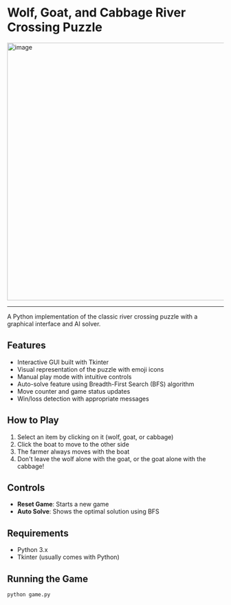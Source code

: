 # Wolf, Goat, and Cabbage River Crossing Puzzle

<img width="599" alt="image" src="https://github.com/user-attachments/assets/343743a0-4e04-4e32-8c4d-6dc8b6205bc5"/>

---

A Python implementation of the classic river crossing puzzle with a graphical interface and AI solver.

## Features

- Interactive GUI built with Tkinter
- Visual representation of the puzzle with emoji icons
- Manual play mode with intuitive controls
- Auto-solve feature using Breadth-First Search (BFS) algorithm
- Move counter and game status updates
- Win/loss detection with appropriate messages

## How to Play

1. Select an item by clicking on it (wolf, goat, or cabbage)
2. Click the boat to move to the other side
3. The farmer always moves with the boat
4. Don't leave the wolf alone with the goat, or the goat alone with the cabbage!

## Controls

- **Reset Game**: Starts a new game
- **Auto Solve**: Shows the optimal solution using BFS

## Requirements

- Python 3.x
- Tkinter (usually comes with Python)

## Running the Game

```bash
python game.py
